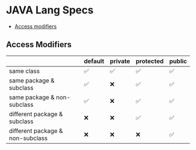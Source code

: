 # JAVA Lang Specs

- [Access modifiers](#access-modifiers)

## Access Modifiers

|                                 |default             |private             |protected           |public              |
|---                              |---                 |---                 |---                 |---                 |          
| same class                      | :white_check_mark: | :white_check_mark: | :white_check_mark: | :white_check_mark: |
| same package & subclass         | :white_check_mark: | :x:                | :white_check_mark: | :white_check_mark: |
| same package & non-subclass     | :white_check_mark: | :x:                | :white_check_mark: | :white_check_mark: |
| different package & subclass    | :x:                | :x:                | :white_check_mark: | :white_check_mark: |
| different package & non-subclass| :x:                | :x:                | :x:                | :white_check_mark: |

